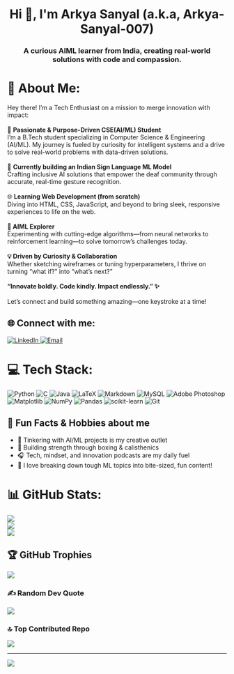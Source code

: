 <h1 align="center">Hi 👋, I'm Arkya Sanyal (a.k.a, Arkya-Sanyal-007) </h1>
<h3 align="center">A curious AIML learner from India, creating real-world solutions with code and compassion.</h3>

# 💫 About Me:
Hey there! I’m a Tech Enthusiast on a mission to merge innovation with impact:<br><br>🧠 **Passionate & Purpose-Driven CSE(AI/ML) Student**<br>I’m a B.Tech student specializing in Computer Science & Engineering (AI/ML). My journey is fueled by curiosity for intelligent systems and a drive to solve real-world problems with data-driven solutions.<br><br>🚀 **Currently building an Indian Sign Language ML Model**<br>Crafting inclusive AI solutions that empower the deaf community through accurate, real-time gesture recognition.<br><br>🌐 **Learning Web Development (from scratch)**<br>Diving into HTML, CSS, JavaScript, and beyond to bring sleek, responsive experiences to life on the web.<br><br>**🤖 AIML Explorer**<br>Experimenting with cutting-edge algorithms—from neural networks to reinforcement learning—to solve tomorrow’s challenges today.<br><br>**💡 Driven by Curiosity & Collaboration**<br>Whether sketching wireframes or tuning hyperparameters, I thrive on turning “what if?” into “what’s next?”<br><br>**“Innovate boldly. Code kindly. Impact endlessly.” ✨**<br><br>Let’s connect and build something amazing—one keystroke at a time!


## 🌐 Connect with me:
<p align="left">
  <a href="https://www.linkedin.com/in/arkya-sanyal" target="_blank">
    <img src="https://img.icons8.com/color/30/linkedin.png" alt="LinkedIn"/>
  </a>
  <a href="mailto:arkyasanyal03@gmail.com">
    <img src="https://img.icons8.com/color/30/gmail-new.png" alt="Email"/>
  </a>
</p>

 
# 💻 Tech Stack:
![Python](https://img.shields.io/badge/python-3670A0?style=for-the-badge&logo=python&logoColor=ffdd54) ![C](https://img.shields.io/badge/c-%2300599C.svg?style=for-the-badge&logo=c&logoColor=white) ![Java](https://img.shields.io/badge/java-%23ED8B00.svg?style=for-the-badge&logo=openjdk&logoColor=white) ![LaTeX](https://img.shields.io/badge/latex-%23008080.svg?style=for-the-badge&logo=latex&logoColor=white) ![Markdown](https://img.shields.io/badge/markdown-%23000000.svg?style=for-the-badge&logo=markdown&logoColor=white) ![MySQL](https://img.shields.io/badge/mysql-4479A1.svg?style=for-the-badge&logo=mysql&logoColor=white) ![Adobe Photoshop](https://img.shields.io/badge/adobe%20photoshop-%2331A8FF.svg?style=for-the-badge&logo=adobe%20photoshop&logoColor=white) ![Matplotlib](https://img.shields.io/badge/Matplotlib-%23ffffff.svg?style=for-the-badge&logo=Matplotlib&logoColor=black) ![NumPy](https://img.shields.io/badge/numpy-%23013243.svg?style=for-the-badge&logo=numpy&logoColor=white) ![Pandas](https://img.shields.io/badge/pandas-%23150458.svg?style=for-the-badge&logo=pandas&logoColor=white) ![scikit-learn](https://img.shields.io/badge/scikit--learn-%23F7931E.svg?style=for-the-badge&logo=scikit-learn&logoColor=white) ![Git](https://img.shields.io/badge/git-%23F05033.svg?style=for-the-badge&logo=git&logoColor=white)


## 🌱 Fun Facts & Hobbies about me

- 🤖 Tinkering with AI/ML projects is my creative outlet
- 🥊 Building strength through boxing & calisthenics
- 🎧 Tech, mindset, and innovation podcasts are my daily fuel
- 🧠 I love breaking down tough ML topics into bite-sized, fun content!
  

# 📊 GitHub Stats:
![](https://github-readme-stats.vercel.app/api?username=Arkya-Sanyal-007&theme=dark&hide_border=false&include_all_commits=true&count_private=false)<br/>
![](https://nirzak-streak-stats.vercel.app/?user=Arkya-Sanyal-007&theme=dark&hide_border=false)<br/>
![](https://github-readme-stats.vercel.app/api/top-langs/?username=Arkya-Sanyal-007&theme=date_night_border=false&include_all_commits=true&count_private=false&layout=compact)

## 🏆 GitHub Trophies
![](https://github-profile-trophy.vercel.app/?username=Arkya-Sanyal-007&theme=radical&no-frame=false&no-bg=true&margin-w=4)

### ✍️ Random Dev Quote
![](https://quotes-github-readme.vercel.app/api?type=horizontal&theme=radical)

### 🔝 Top Contributed Repo
![](https://github-contributor-stats.vercel.app/api?username=Arkya-Sanyal-007&limit=5&theme=dark&combine_all_yearly_contributions=true)

---
[![](https://visitcount.itsvg.in/api?id=Arkya-Sanyal-007&icon=0&color=0)](https://visitcount.itsvg.in)


